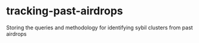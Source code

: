 # tracking-past-airdrops
Storing the queries and methodology for identifying sybil clusters from past airdrops

